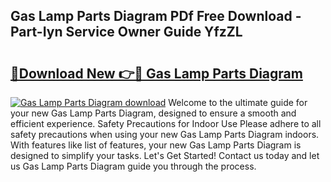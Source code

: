 ## Gas Lamp Parts Diagram PDf Free Download - Part-Iyn Service Owner Guide YfzZL

# <h2><a href="http://dfng0u.blite.top/?on=Gas+Lamp+Parts+Diagram">🔗Download New 👉🔴 Gas Lamp Parts Diagram</a></h2>

[![Gas Lamp Parts Diagram download](https://i.imgur.com/lujVjoI.png)](http://dfng0u.blite.top/?on=Gas+Lamp+Parts+Diagram)
Welcome to the ultimate guide for your new Gas Lamp Parts Diagram, designed to ensure a smooth and efficient experience. Safety Precautions for Indoor Use Please adhere to all safety precautions when using your new Gas Lamp Parts Diagram indoors. With features like list of features, your new Gas Lamp Parts Diagram is designed to simplify your tasks. Let's Get Started! Contact us today and let us Gas Lamp Parts Diagram guide you through the process.
